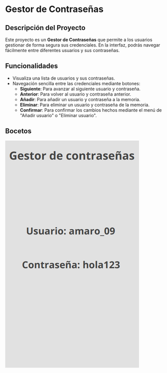 # Gestor de Contraseñas

## Descripción del Proyecto

Este proyecto es un **Gestor de Contraseñas** que permite a los usuarios gestionar de forma segura sus credenciales. En la interfaz, podrás navegar fácilmente entre diferentes usuarios y sus contraseñas.

## Funcionalidades

- Visualiza una lista de usuarios y sus contraseñas.
- Navegación sencilla entre las credenciales mediante botones:
  - **Siguiente**: Para avanzar al siguiente usuario y contraseña.
  - **Anterior**: Para volver al usuario y contraseña anterior.
  - **Añadir**: Para añadir un usuario y contraseña a la memoria.
  - **Eliminar**: Para eliminar un usuario y contraseña de la memoria.
  - **Confirmar**: Para confirmar los cambios hechos mediante el menú de "Añadir usuario" o "Eliminar usuario".

## Bocetos

![Boceto1](/imagenes/boceto1.png)
